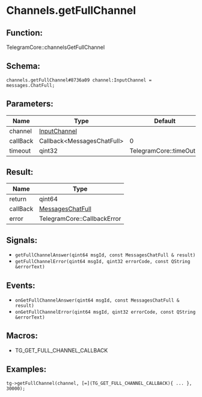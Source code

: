 # Channels.getFullChannel

## Function:

TelegramCore::channelsGetFullChannel

## Schema:

`channels.getFullChannel#8736a09 channel:InputChannel = messages.ChatFull;`
## Parameters:

|Name|Type|Default|
|----|----|-------|
|channel|[InputChannel](../../types/inputchannel.md)||
|callBack|Callback<MessagesChatFull\>|0|
|timeout|qint32|TelegramCore::timeOut()|

## Result:

|Name|Type|
|----|----|
|return|qint64|
|callBack|[MessagesChatFull](../../types/messageschatfull.md)|
|error|TelegramCore::CallbackError|

## Signals:

* `getFullChannelAnswer(qint64 msgId, const MessagesChatFull & result)`
* `getFullChannelError(qint64 msgId, qint32 errorCode, const QString &errorText)`

## Events:

* `onGetFullChannelAnswer(qint64 msgId, const MessagesChatFull & result)`
* `onGetFullChannelError(qint64 msgId, qint32 errorCode, const QString &errorText)`

## Macros:

* TG_GET_FULL_CHANNEL_CALLBACK

## Examples:

`tg->getFullChannel(channel, [=](TG_GET_FULL_CHANNEL_CALLBACK){
    ...
}, 30000);`
